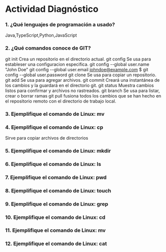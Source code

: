 # Actividad Diagnóstico


### 1. ¿Qué lenguajes de programación a usado?

Java,TypeScript,Python,JavaScript

### 2. ¿Qué comandos conoce de GIT?

git init     Crea un repositorio en el directorio actual.
git config   Se usa para estableser una configuracion especifica. 
git config --global user.name "John Doe"
git config --global user.email johndoe@example.com
$ git config --global user.password 
git clone    Se usa para copiar un repositorio.
git add      Se usa para agregar archivos.
git commit   Creará una instantánea de los cambios y la guardará en el directorio git.
git status   Muestra cambios listos para confirmar y archivos no rastreados.
git branch   Se usa para listar, crear o borrar ramas
git pull     fusiona todos los cambios que se han hecho en el repositorio remoto con el directorio de trabajo local.

### 3. Ejemplifique el comando de Linux: mv

### 4. Ejemplifique el comando de Linux: cp
Sirve para copiar archivos de directorios
### 5. Ejemplifique el comando de Linux: mkdir
### 6. Ejemplifique el comando de Linux: ls
### 7. Ejemplifique el comando de Linux: pwd
### 8. Ejemplifique el comando de Linux: touch
### 9. Ejemplifique el comando de Linux: grep
### 10. Ejemplifique el comando de Linux: cd
### 11. Ejemplifique el comando de Linux: mv
### 12. Ejemplifique el comando de Linux: cat
